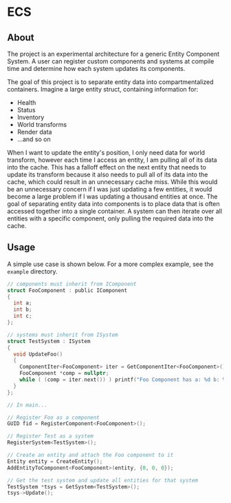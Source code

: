 # ECS

## About

The project is an experimental architecture for a generic Entity Component System. A user can register custom components and systems at compile time and determine how each system updates its components. 

The goal of this project is to separate entity data into compartmentalized containers. Imagine a large entity struct, containing information for:
- Health
- Status
- Inventory
- World transforms
- Render data
- ...and so on

When I want to update the entity's position, I only need data for world transform, however each time I access an entity, I am pulling all of its data into the cache. This has a falloff effect on the next entity that needs to update its transform because it also needs to pull all of its data into the cache, which could result in an unnecessary cache miss. While this would be an unnecessary concern if I was just updating a few entities, it would become a large problem if I was updating a thousand entities at once. The goal of separating entity data into components is to place data that is often accessed together into a single container. A system can then iterate over all entities with a specific component, only pulling the required data into the cache.

## Usage

A simple use case is shown below. For a more complex example, see the `example` directory.
```c
// components must inherit from IComponent
struct FooComponent : public IComponent
{
  int a;
  int b;
  int c;
};

// systems must inherit from ISystem
struct TestSystem : ISystem
{
  void UpdateFoo() 
  {
    ComponentIter<FooComponent> iter = GetComponentIter<FooComponent>();
    FooComponent *comp = nullptr;
    while ( (comp = iter.next()) ) printf("Foo Component has a: %d b: %d c: %d\n", comp->a, comp->b, comp->c);
  }
};

// In main...

// Register Foo as a component
GUID fid = RegisterComponent<FooComponent>();

// Register Test as a system
RegisterSystem<TestSystem>();

// Create an entity and attach the Foo component to it
Entity entity = CreateEntity();
AddEntityToComponent<FooComponent>(entity, {0, 0, 0});

// Get the test system and update all entities for that system
TestSystem *tsys = GetSystem<TestSystem>();
tsys->Update();

```
